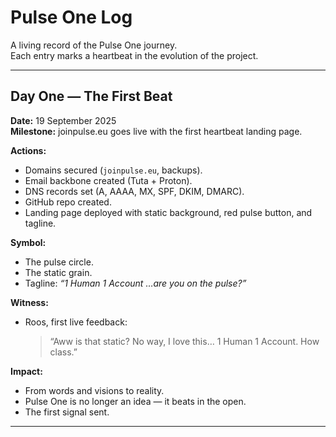 # Pulse One Log

A living record of the Pulse One journey.  
Each entry marks a heartbeat in the evolution of the project.  

---

## Day One — The First Beat  
**Date:** 19 September 2025  
**Milestone:** joinpulse.eu goes live with the first heartbeat landing page.  

**Actions:**  
- Domains secured (`joinpulse.eu`, backups).  
- Email backbone created (Tuta + Proton).  
- DNS records set (A, AAAA, MX, SPF, DKIM, DMARC).  
- GitHub repo created.  
- Landing page deployed with static background, red pulse button, and tagline.  

**Symbol:**  
- The pulse circle.  
- The static grain.  
- Tagline: *“1 Human 1 Account …are you on the pulse?”*  

**Witness:**  
- Roos, first live feedback:  
  > “Aww is that static? No way, I love this… 1 Human 1 Account. How class.”  

**Impact:**  
- From words and visions to reality.  
- Pulse One is no longer an idea — it beats in the open.  
- The first signal sent.  

---

